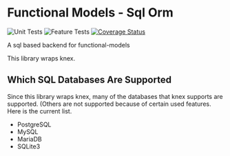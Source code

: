 # Functional Models - Sql Orm

![Unit Tests](https://github.com/monolithst/functional-models-orm-sql/actions/workflows/ut.yml/badge.svg?branch=master)
![Feature Tests](https://github.com/monolithst/functional-models-orm-sql/actions/workflows/feature.yml/badge.svg?branch=master)
[![Coverage Status](https://coveralls.io/repos/github/monolithst/functional-models-orm-sql/badge.svg?branch=master)](https://coveralls.io/github/monolithst/functional-models-orm-sql?branch=master)

A sql based backend for functional-models

This library wraps knex.

## Which SQL Databases Are Supported

Since this library wraps knex, many of the databases that knex supports are supported. (Others are not supported because of certain used features. Here is the current list.

- PostgreSQL
- MySQL
- MariaDB
- SQLite3

